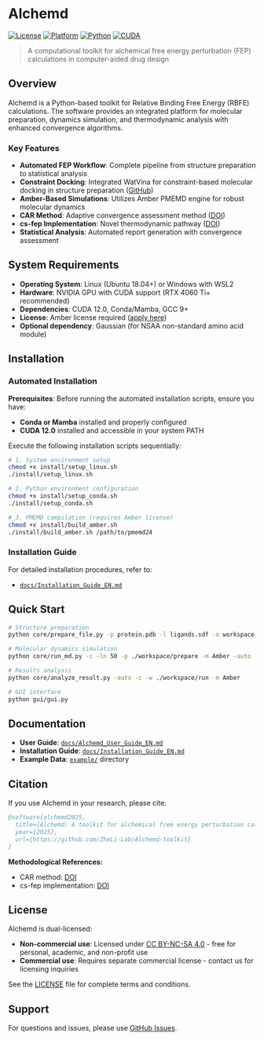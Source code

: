 # Alchemd

[![License](https://img.shields.io/badge/license-CC%20BY--NC--SA--4.0-blue.svg)](#license)
[![Platform](https://img.shields.io/badge/platform-Linux-lightgrey.svg)](#system-requirements)
[![Python](https://img.shields.io/badge/python-3.9+-blue.svg)](#installation)
[![CUDA](https://img.shields.io/badge/CUDA-12.0-green.svg)](#system-requirements)

> A computational toolkit for alchemical free energy perturbation (FEP) calculations in computer-aided drug design

## Overview

Alchemd is a Python-based toolkit for Relative Binding Free Energy (RBFE) calculations. The software provides an integrated platform for molecular preparation, dynamics simulation, and thermodynamic analysis with enhanced convergence algorithms.

### Key Features

- **Automated FEP Workflow**: Complete pipeline from structure preparation to statistical analysis
- **Constraint Docking**: Integrated WatVina for constraint-based molecular docking in structure preparation ([GitHub](https://github.com/biocheming/watvina))
- **Amber-Based Simulations**: Utilizes Amber PMEMD engine for robust molecular dynamics  
- **CAR Method**: Adaptive convergence assessment method ([DOI](https://pubs.acs.org/doi/10.1021/acs.jctc.4c00939))
- **cs-fep Implementation**: Novel thermodynamic pathway ([DOI](https://doi.org/10.1016/j.apsb.2024.06.021))
- **Statistical Analysis**: Automated report generation with convergence assessment

## System Requirements

- **Operating System**: Linux (Ubuntu 18.04+) or Windows with WSL2
- **Hardware**: NVIDIA GPU with CUDA support (RTX 4060 Ti+ recommended)
- **Dependencies**: CUDA 12.0, Conda/Mamba, GCC 9+
- **License**: Amber license required ([apply here](https://ambermd.org/))
- **Optional dependency**: Gaussian (for NSAA non-standard amino acid module)

## Installation

### Automated Installation

**Prerequisites**: Before running the automated installation scripts, ensure you have:
- **Conda or Mamba** installed and properly configured
- **CUDA 12.0** installed and accessible in your system PATH

Execute the following installation scripts sequentially:

```bash
# 1. System environment setup
chmod +x install/setup_linux.sh
./install/setup_linux.sh

# 2. Python environment configuration
chmod +x install/setup_conda.sh
./install/setup_conda.sh

# 3. PMEMD compilation (requires Amber license)
chmod +x install/build_amber.sh
./install/build_amber.sh /path/to/pmemd24
```

### Installation Guide

For detailed installation procedures, refer to:
- [`docs/Installation_Guide_EN.md`](docs/Installation_Guide_EN.md)

## Quick Start

```bash
# Structure preparation
python core/prepare_file.py -p protein.pdb -l ligands.sdf -o workspace --cs-align -d -auto

# Molecular dynamics simulation  
python core/run_md.py -c -ln 50 -p ./workspace/prepare -m Amber -auto

# Results analysis
python core/analyze_result.py -auto -c -w ./workspace/run -m Amber

# GUI interface
python gui/gui.py
```

## Documentation

- **User Guide**: [`docs/Alchemd_User_Guide_EN.md`](docs/Alchemd_User_Guide_EN.md)
- **Installation Guide**: [`docs/Installation_Guide_EN.md`](docs/Installation_Guide_EN.md)
- **Example Data**: [`example/`](example/) directory

## Citation

If you use Alchemd in your research, please cite:

```bibtex
@software{alchemd2025,
  title={Alchemd: A toolkit for alchemical free energy perturbation calculations},
  year={2025},
  url={https://github.com/ZheLi-Lab/Alchemd-toolkit}
}
```

**Methodological References:**
- CAR method: [DOI](https://pubs.acs.org/doi/10.1021/acs.jctc.4c00939)  
- cs-fep implementation: [DOI](https://doi.org/10.1016/j.apsb.2024.06.021)

## License

Alchemd is dual-licensed:

- **Non-commercial use**: Licensed under [CC BY-NC-SA 4.0](LICENSE.md) - free for personal, academic, and non-profit use
- **Commercial use**: Requires separate commercial license - contact us for licensing inquiries

See the [LICENSE](LICENSE.md) file for complete terms and conditions.

## Support

For questions and issues, please use [GitHub Issues](../../issues).